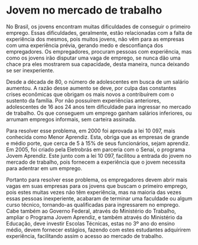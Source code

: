 <!DOCTYPE html>
<html lang="pt-br">

<head>
    <meta charset="UTF-8">
    <title>jovens no mercado de trabalho</title>        
</head>

<body>


<h1>Jovem no mercado de trabalho</h1>

<p>No Brasil, os jovens encontram muitas dificuldades de conseguir o primeiro emprego. Essas dificuldades, geralmente, estão relacionadas com a falta de experiência dos mesmos, pois muitos jovens, não vêm para as empresas com uma experiência prévia, gerando medo e desconfiança dos empregadores. Os empregadores, procuram pessoas com experiência, mas como os jovens irão disputar uma vaga de emprego, se nunca dão uma chace pra eles mostrarem sua capacidade, desta maneira, nunca deixando se ser inexperiente.</p>

<p>    Desde a década de 80, o número de adolescentes em busca de um salário aumentou. A razão desse aumento se deve, por culpa das constantes crises econômicas que obrigam os mais novos a contribuírem com o sustento da família. Por não possuírem experiências anteriores, adolescentes de 16 aos 24 anos tem dificuldade para ingressar no mercado de trabalho. Os que conseguem um emprego ganham salários inferiores, ou arrumam empregos informais, sem carteira assinada.</p>

<p> Para resolver esse problema, em 2000 foi aprovada a lei  10 097, mais conhecida como Menor Aprendiz. Esta, obriga que as empresas de grande e médio porte, que cerca de 5 à 15% de seus funcionários, sejam aprendiz. Em 2005, foi criado pela Eletrobrás em parceria com o Senai,  o programa Jovem Aprendiz. Este junto com a lei 10 097, facilitou a entrada do jovem no mercado de trabalho, pois fornecem a experiência que o jovem necessita para adentrar em um emprego.</P>

<p> Portanto para resolver esse problema, os empregadores devem abrir mais vagas em suas empresas para os jovens que buscam o primeiro emprego, pois estes muitas vezes não têm experiência, mas na maioria das vezes essas pessoas inexperiente, acabaram de terminar uma faculdade ou algum curso técnico, tornando-as qualificadas para ingressarem no emprego. Cabe também ao Governo Federal, através do Ministério do Trabalho,  ampliar o Programa Jovem Aprendiz, e também através do Ministério da Educação, deve investir Escolas Técnicas, estas no 3º ano do ensino médio, devem fornecer estágios, fazendo com estes estudantes adquirirem experiência, facilitando assim o acesso ao mercado de trabalho.</p>
  
  </body>
  

  </html>
